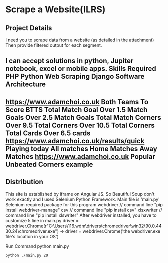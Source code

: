 # Scrape a Website(ILRS)

## Project Details

I need you to scrape data from a website (as detailed in the attachment)
Then provide filtered output for each segment.

I can accept solutions in python, Jupiter notebook, excel or mobile apps.
Skills Required
PHP
Python
Web Scraping
Django
Software Architecture
-----------------
https://www.adamchoi.co.uk
    Both Teams To Score
        BTTS
    Total Match Goal
        Over 1.5 Match Goals
        Over 2.5 Match Goals
    Total Match Corners
        Over 9.5 Total Corners
        Over 10.5 Total Corners
    Total Cards
        Over 6.5 cards
https://www.adamchoi.co.uk/results/quick
    Playing today
    All matches
    Home Matches
    Away Matches
https://www.adamchoi.co.uk
    Popular
    Unbeated
    Corners
    example
------------------------
## Distribution
This site is established by iframe on Angular JS.
So Beautiful Soup don't work exactly and I used Selenium Python Framework.
Main file is 'main.py'
Selenium required package for this program
    webdriver  //  command line   "pip install webdriver-manage"
    csv        //  command line   "pip install csv"
    xlsxwriter //  command line   "pip install xlswriter"
After webdriver installed, you have to customize 5 line in main.py 
    driver = webdriver.Chrome(r"C:\Users\116\.wdm\drivers\chromedriver\win32\90.0.4430.24\chromedriver.exe") -> driver = webdriver.Chrome('the webdriver.exe file's location in your OS')

Run Command
    python main.py

`python ./main.py 20`
